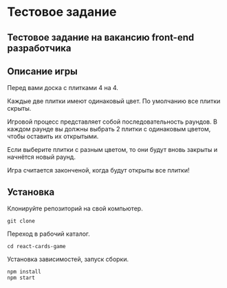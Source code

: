 # Тестовое задание

## Тестовое задание на вакансию front-end разработчика

## Описание игры
Перед вами доска с плитками 4 на 4.

Каждые две плитки имеют одинаковый цвет. По умолчанию все плитки скрыты.

Игровой процесс представляет собой последовательность раундов. В каждом раунде вы должны выбрать 2 плитки с одинаковым цветом, чтобы оставить их открытыми.

Если выберите плитки с разным цветом, то они будут вновь закрыты и начнётся новый раунд.

Игра считается законченой, когда будут открыты все плитки!

## Установка

Клонируйте репозиторий на свой компьютер.
```
git clone
```

Переход в рабочий каталог.
```
cd react-cards-game
```
Установка зависимостей, запуск сборки.
```
npm install
npm start
```
